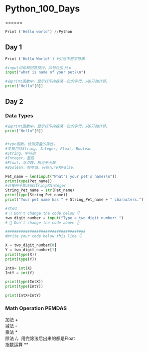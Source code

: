 # Python_100_Days
======

```Python
Print ('Hello world') //Python

```
## Day 1

```Python
Print ('Hello World!') #引号中是字符串

#input问句和回答换行，问句后加上\n
input("what is name of your pet?\n")

#在print函数中，显示打印内容某一位的字母，从0开始计算。
print("Hello"[0])

```
## Day 2

### Data Types
```Python
#在print函数中，显示打印内容某一位的字母，从0开始计算。
print("Hello"[0])


#type函数，检测变量的属性。
#变量包括String, Integer, Float, Boolean
#String，字符串
#Integer，整数
#Float，浮点数，相当于小数
#Boolean，布尔值，只有Ture和False。

Pet_name = len(input("What's your pet's name?\n"))
print(type(Pet_name))
#连接符不能连接string和integer
String_Pet_name = str(Pet_name)
print(type(String_Pet_name))
print("Your pet name has " + String_Pet_name + " characters.")

#作业1
# 🚨 Don't change the code below 👇
two_digit_number = input("Type a two digit number: ")
# 🚨 Don't change the code above 👆

####################################
#Write your code below this line 👇

X = two_digit_number[0]
Y = two_digit_number[1]
print(type(X))
print(type(Y))

IntX= int(X)
IntY = int(Y)

print(type(IntX))
print(type(IntY))

print(IntX+IntY)

```

### Math Operation PEMDAS
加法 +<br>
减法 -<br>
乘法 *<br>
除法 /，用完除法后出来的都是Float<br>
指数运算 **<br>


